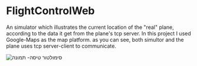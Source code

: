 # FlightControlWeb

An simulator which illustrates the current location of the "real" plane, according to the data it get from the plane's tcp server.
In this project I used Google-Maps as the map platform. as you can see, both simultor and the plane uses tcp server-client to communicate.

![סימולטור טיסה- תמונה](https://user-images.githubusercontent.com/59335973/88055370-89ab5b00-cb67-11ea-8db7-1333aa2cf0df.jpg)

